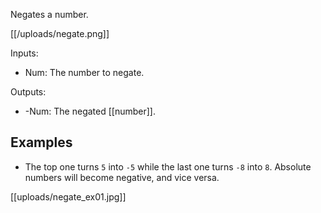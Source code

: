 Negates a number.

[[/uploads/negate.png]]

Inputs:

- Num: The number to negate.

Outputs:

- -Num: The negated [[number]].

## Examples
- The top one turns `5` into `-5` while the last one turns `-8` into `8`. Absolute numbers will become negative, and vice versa.

[[uploads/negate_ex01.jpg]]